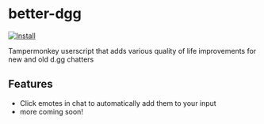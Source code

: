 # better-dgg
[![Install](https://raw.github.com/jerone/UserScripts/master/_resources/Install-button.png)](https://github.com/LeviOP/dgg-emotes/raw/main/dgg-emotes-latest.user.js)

Tampermonkey userscript that adds various quality of life improvements for new and old d.gg chatters

## Features
* Click emotes in chat to automatically add them to your input
* more coming soon!
